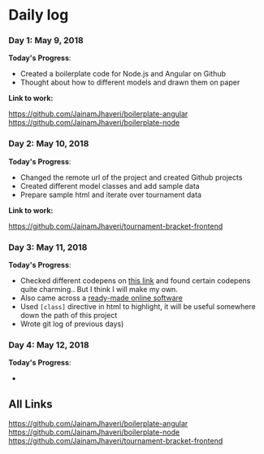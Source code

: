 # Daily log

### Day 1: May 9, 2018

**Today's Progress**: 

* Created a boilerplate code for Node.js and Angular on Github
* Thought about how to different models and drawn them on paper

**Link to work:**

https://github.com/JainamJhaveri/boilerplate-angular
https://github.com/JainamJhaveri/boilerplate-node

### Day 2: May 10, 2018

**Today's Progress**: 

* Changed the remote url of the project and created Github projects
* Created different model classes and add sample data
* Prepare sample html and iterate over tournament data

**Link to work:**

https://github.com/JainamJhaveri/tournament-bracket-frontend

 
### Day 3: May 11, 2018

**Today's Progress**: 

* Checked different codepens on [this link](https://blog.codepen.io/2018/02/16/need-make-tournament-bracket)
and found certain codepens quite charming.. But I think I will make my own.
* Also came across a [ready-made online software](https://www.printyourbrackets.com/fillable-tournament-brackets.html)
* Used `[class]` directive in html to highlight, it will be useful somewhere down the path of this project
* Wrote git log of previous days)
    
### Day 4: May 12, 2018

**Today's Progress**: 

* 











All Links
-

https://github.com/JainamJhaveri/boilerplate-angular
https://github.com/JainamJhaveri/boilerplate-node
https://github.com/JainamJhaveri/tournament-bracket-frontend
